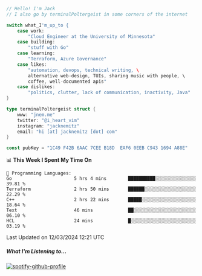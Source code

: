 ```go
// Hello! I'm Jack
// I also go by terminalPoltergeist in some corners of the internet

switch what_I'm_up_to {
    case work:
        "Cloud Engineer at the University of Minnesota"
    case building:
        "stuff with Go"
    case learning:
        "Terraform, Azure Governance"
    case likes:
        "automation, devops, technical writing, \
        alternative web-design, TUIs, sharing music with people, \
        coffee, well-documented apis"
    case dislikes:
        "politics, clutter, lack of communication, inactivity, Java"
}

type terminalPoltergeist struct {
    www: "jnem.me"
    twitter: "@i_heart_vim"
    instagram: "jacknemitz"
    email: "hi [at] jacknemitz [dot] com"
}

const pubKey = "1C49 F42B 6AAC 7CEE B18D  EAF6 0EEB C943 1694 A88E"
```

<!--START_SECTION:waka-->
📊 **This Week I Spent My Time On** 

```text
💬 Programming Languages: 
Go                       5 hrs 4 mins        ██████████░░░░░░░░░░░░░░░   39.81 % 
Terraform                2 hrs 50 mins       ██████░░░░░░░░░░░░░░░░░░░   22.29 % 
C++                      2 hrs 22 mins       █████░░░░░░░░░░░░░░░░░░░░   18.64 % 
Text                     46 mins             ██░░░░░░░░░░░░░░░░░░░░░░░   06.10 % 
HCL                      24 mins             █░░░░░░░░░░░░░░░░░░░░░░░░   03.19 % 
```


 Last Updated on 12/03/2024 12:21 UTC
<!--END_SECTION:waka-->

##### What I'm Listening to...

[![spotify-github-profile](https://jnem.me/listening-item?maxAge=2592000)](https://jnem.me/listening)
